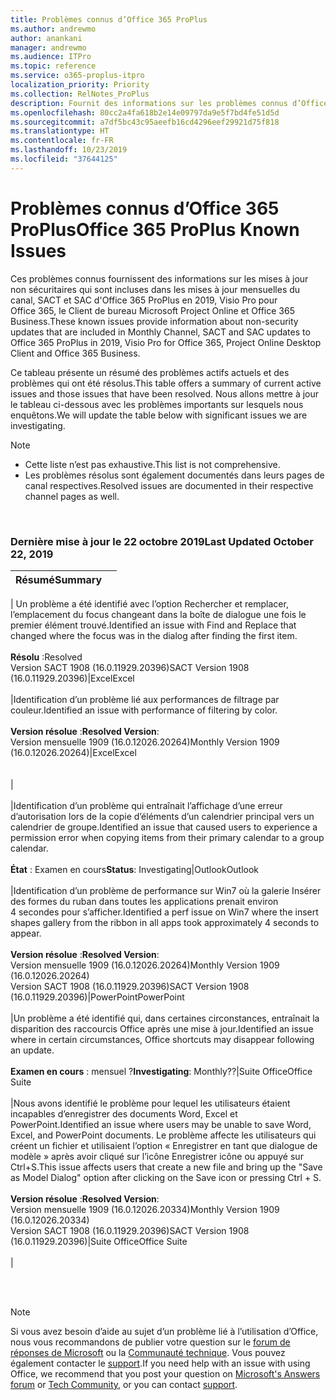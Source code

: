 ```yaml
---
title: Problèmes connus d’Office 365 ProPlus
ms.author: andrewmo
author: anankani
manager: andrewmo
ms.audience: ITPro
ms.topic: reference
ms.service: o365-proplus-itpro
localization_priority: Priority
ms.collection: RelNotes_ProPlus
description: Fournit des informations sur les problèmes connus d’Office 365 ProPlus
ms.openlocfilehash: 80cc2a4fa618b2e14e09797da9e5f7bd4fe51d5d
ms.sourcegitcommit: a7df5bc43c95aeefb16cd4296eef29921d75f818
ms.translationtype: HT
ms.contentlocale: fr-FR
ms.lasthandoff: 10/23/2019
ms.locfileid: "37644125"
---
```

# <a name="office-365-proplus-known-issues"></a><span data-ttu-id="82a23-103">Problèmes connus d’Office 365 ProPlus</span><span class="sxs-lookup"><span data-stu-id="82a23-103">Office 365 ProPlus Known Issues</span></span>

<span data-ttu-id="82a23-104">Ces problèmes connus fournissent des informations sur les mises à jour non sécuritaires qui sont incluses dans les mises à jour mensuelles du canal, SACT et SAC d'Office 365 ProPlus en 2019, Visio Pro pour Office 365, le Client de bureau Microsoft Project Online et Office 365 Business.</span><span class="sxs-lookup"><span data-stu-id="82a23-104">These known issues provide information about non-security updates that are included in Monthly Channel, SACT and SAC updates to Office 365 ProPlus in 2019, Visio Pro for Office 365, Project Online Desktop Client and Office 365 Business.</span></span>

<span data-ttu-id="82a23-105">Ce tableau présente un résumé des problèmes actifs actuels et des problèmes qui ont été résolus.</span><span class="sxs-lookup"><span data-stu-id="82a23-105">This table offers a summary of current active issues and those issues that have been resolved.</span></span>  <span data-ttu-id="82a23-106">Nous allons mettre à jour le tableau ci-dessous avec les problèmes importants sur lesquels nous enquêtons.</span><span class="sxs-lookup"><span data-stu-id="82a23-106">We will update the table below with significant issues we are investigating.</span></span>

> [!NOTE]
>- <span data-ttu-id="82a23-107">Cette liste n’est pas exhaustive.</span><span class="sxs-lookup"><span data-stu-id="82a23-107">This list is not comprehensive.</span></span>
>- <span data-ttu-id="82a23-108">Les problèmes résolus sont également documentés dans leurs pages de canal respectives.</span><span class="sxs-lookup"><span data-stu-id="82a23-108">Resolved issues are documented in their respective channel pages as well.</span></span>

<br>

### <a name="last-updated-october-22-2019"></a><span data-ttu-id="82a23-109">Dernière mise à jour le 22 octobre 2019</span><span class="sxs-lookup"><span data-stu-id="82a23-109">Last Updated October 22, 2019</span></span>

|<span data-ttu-id="82a23-110">Résumé</span><span class="sxs-lookup"><span data-stu-id="82a23-110">Summary</span></span>||
:-------------------------------------------------------------------------------------|:---------------------|
|
<span data-ttu-id="82a23-111">Un problème a été identifié avec l’option Rechercher et remplacer, l’emplacement du focus changeant dans la boîte de dialogue une fois le premier élément trouvé.</span><span class="sxs-lookup"><span data-stu-id="82a23-111">Identified an issue with Find and Replace that changed where the focus was in the dialog after finding the first item.</span></span> <br><br> <span data-ttu-id="82a23-112">**Résolu** :</span><span class="sxs-lookup"><span data-stu-id="82a23-112">Resolved</span></span> <br> <span data-ttu-id="82a23-113">Version SACT 1908 (16.0.11929.20396)</span><span class="sxs-lookup"><span data-stu-id="82a23-113">SACT Version 1908  (16.0.11929.20396)</span></span>|<span data-ttu-id="82a23-114">Excel</span><span class="sxs-lookup"><span data-stu-id="82a23-114">Excel</span></span><br><br>
|<span data-ttu-id="82a23-115">Identification d’un problème lié aux performances de filtrage par couleur.</span><span class="sxs-lookup"><span data-stu-id="82a23-115">Identified an issue with performance of filtering by color.</span></span> <br><br> <span data-ttu-id="82a23-116">**Version résolue** :</span><span class="sxs-lookup"><span data-stu-id="82a23-116">**Resolved Version**:</span></span> <br><span data-ttu-id="82a23-117">Version mensuelle 1909 (16.0.12026.20264)</span><span class="sxs-lookup"><span data-stu-id="82a23-117">Monthly Version 1909 (16.0.12026.20264)</span></span>|<span data-ttu-id="82a23-118">Excel</span><span class="sxs-lookup"><span data-stu-id="82a23-118">Excel</span></span><br><br> <br>|<br><br>
|<span data-ttu-id="82a23-119">Identification d’un problème qui entraînait l’affichage d’une erreur d’autorisation lors de la copie d’éléments d’un calendrier principal vers un calendrier de groupe.</span><span class="sxs-lookup"><span data-stu-id="82a23-119">Identified an issue that caused users to experience a permission error when copying items from their primary calendar to a group calendar.</span></span><br><br> <span data-ttu-id="82a23-120">**État** : Examen en cours</span><span class="sxs-lookup"><span data-stu-id="82a23-120">**Status**: Investigating</span></span>|<span data-ttu-id="82a23-121">Outlook</span><span class="sxs-lookup"><span data-stu-id="82a23-121">Outlook</span></span><br><br>
|<span data-ttu-id="82a23-122">Identification d’un problème de performance sur Win7 où la galerie Insérer des formes du ruban dans toutes les applications prenait environ 4 secondes pour s’afficher.</span><span class="sxs-lookup"><span data-stu-id="82a23-122">Identified a perf issue on Win7 where the insert shapes gallery from the ribbon in all apps took approximately 4 seconds to appear.</span></span><br><br> <span data-ttu-id="82a23-123">**Version résolue** :</span><span class="sxs-lookup"><span data-stu-id="82a23-123">**Resolved Version**:</span></span> <br><span data-ttu-id="82a23-124">Version mensuelle 1909 (16.0.12026.20264)</span><span class="sxs-lookup"><span data-stu-id="82a23-124">Monthly Version 1909 (16.0.12026.20264)</span></span> <br> <span data-ttu-id="82a23-125">Version SACT 1908 (16.0.11929.20396)</span><span class="sxs-lookup"><span data-stu-id="82a23-125">SACT Version 1908 (16.0.11929.20396)</span></span>|<span data-ttu-id="82a23-126">PowerPoint</span><span class="sxs-lookup"><span data-stu-id="82a23-126">PowerPoint</span></span><br><br>
|<span data-ttu-id="82a23-127">Un problème a été identifié qui, dans certaines circonstances, entraînait la disparition des raccourcis Office après une mise à jour.</span><span class="sxs-lookup"><span data-stu-id="82a23-127">Identified an issue where in certain circumstances, Office shortcuts may disappear following an update.</span></span>  <br><br> <span data-ttu-id="82a23-128">**Examen en cours** : mensuel ?</span><span class="sxs-lookup"><span data-stu-id="82a23-128">**Investigating**: Monthly??</span></span>|<span data-ttu-id="82a23-129">Suite Office</span><span class="sxs-lookup"><span data-stu-id="82a23-129">Office Suite</span></span><br><br>
|<span data-ttu-id="82a23-130">Nous avons identifié le problème pour lequel les utilisateurs étaient incapables d’enregistrer des documents Word, Excel et PowerPoint.</span><span class="sxs-lookup"><span data-stu-id="82a23-130">Identified an issue where users may be unable to save Word, Excel, and PowerPoint documents.</span></span>  <span data-ttu-id="82a23-131">Le problème affecte les utilisateurs qui créent un fichier et utilisaient l’option « Enregistrer en tant que dialogue de modèle » après avoir cliqué sur l’icône Enregistrer icône ou appuyé sur Ctrl+S.</span><span class="sxs-lookup"><span data-stu-id="82a23-131">This issue affects users that create a new file and bring up the "Save as Model Dialog" option after clicking on the Save icon or pressing Ctrl + S.</span></span><br><br> <span data-ttu-id="82a23-132">**Version résolue** :</span><span class="sxs-lookup"><span data-stu-id="82a23-132">**Resolved Version**:</span></span> <br><span data-ttu-id="82a23-133">Version mensuelle 1909 (16.0.12026.20334)</span><span class="sxs-lookup"><span data-stu-id="82a23-133">Monthly Version 1909 (16.0.12026.20334)</span></span> <br> <span data-ttu-id="82a23-134">Version SACT 1908 (16.0.11929.20396)</span><span class="sxs-lookup"><span data-stu-id="82a23-134">SACT Version 1908 (16.0.11929.20396)</span></span>|<span data-ttu-id="82a23-135">Suite Office</span><span class="sxs-lookup"><span data-stu-id="82a23-135">Office Suite</span></span><br><br>
|



<br>
<br>

> [!NOTE]
> <span data-ttu-id="82a23-136">Si vous avez besoin d’aide au sujet d’un problème lié à l’utilisation d’Office, nous vous recommandons de publier votre question sur le [forum de réponses de Microsoft](https://answers.microsoft.com/) ou la [Communauté technique](https://techcommunity.microsoft.com/). Vous pouvez également contacter le [support](https://support.microsoft.com/contactus).</span><span class="sxs-lookup"><span data-stu-id="82a23-136">If you need help with an issue with using Office, we recommend that you post your question on [Microsoft's Answers forum](https://answers.microsoft.com/) or [Tech Community](https://techcommunity.microsoft.com/), or you can contact [support](https://support.microsoft.com/contactus).</span></span>
